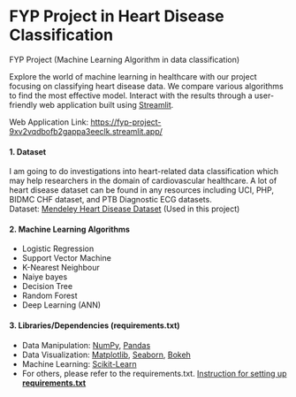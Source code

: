 # FYP Project in Heart Disease Classification
FYP Project (Machine Learning Algorithm in data classification)

Explore the world of machine learning in healthcare with our project focusing on classifying heart disease data. We compare various algorithms to find the most effective model. Interact with the results through a user-friendly web application built using [Streamlit](https://streamlit.io/).

Web Application Link: https://fyp-project-9xv2vqdbofb2gappa3eeclk.streamlit.app/  
  
#### 1. Dataset
I am going to do investigations into heart-related data classification which may help researchers in the domain of cardiovascular healthcare. A lot of heart disease dataset can be found in any resources including UCI, PHP, BIDMC CHF dataset, and PTB Diagnostic ECG datasets.  
Dataset: [Mendeley Heart Disease Dataset](https://data.mendeley.com/datasets/wmhctcrt5v/1) (Used in this project)  
  
#### 2. Machine Learning Algorithms
* Logistic Regression
* Support Vector Machine
* K-Nearest Neighbour
* Naiye bayes
* Decision Tree
* Random Forest
* Deep Learning (ANN)  

#### 3. Libraries/Dependencies (requirements.txt)
* Data Manipulation: [NumPy](https://numpy.org/doc/stable/), [Pandas](https://pandas.pydata.org/docs/)
* Data Visualization: [Matplotlib](https://matplotlib.org/stable/index.html), [Seaborn](https://seaborn.pydata.org/api.html), [Bokeh](https://docs.bokeh.org/en/latest/)
* Machine Learning: [Scikit-Learn](https://scikit-learn.org/stable/)
* For others, please refer to the requirements.txt. [Instruction for setting up **requirements.txt**](https://docs.streamlit.io/streamlit-community-cloud/deploy-your-app/app-dependencies)
